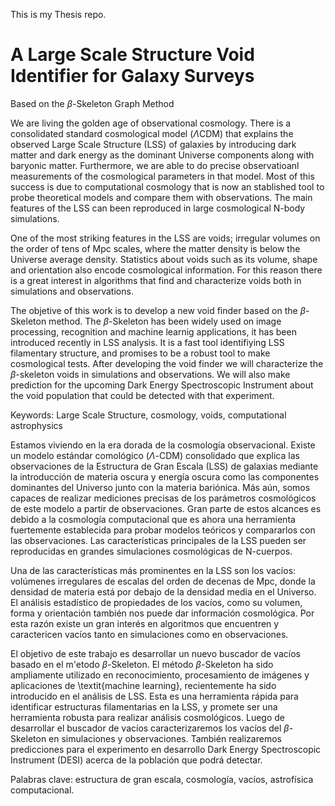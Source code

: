 This is my Thesis repo.

# A Large Scale Structure Void Identifier for Galaxy Surveys
  Based on the $\beta$-Skeleton Graph Method

  We are living the golden age of observational cosmology. 
  There is a consolidated standard cosmological model ($\Lambda$CDM) that explains the observed
  Large Scale Structure (LSS) of galaxies by introducing dark matter and
  dark energy as the dominant Universe components along with baryonic matter.
  Furthermore, we are able to do precise observatioanl measurements of the 
  cosmological parameters in that model. 
  Most of this success is due to computational cosmology that is now 
  an stablished tool to probe theoretical models and compare them with observations.
  The main features of the LSS can been reproduced in large cosmological N-body simulations.
  
  One of the most striking features in the LSS are voids; irregular 
  volumes on the order of tens of Mpc scales, where the matter density is below the Universe
  average density. 
  Statistics about voids such as its volume, shape and orientation also encode cosmological information.
  For this reason there is a great interest in algorithms that find and characterize voids
  both in simulations and observations.

  The objetive of this work is to develop a new void finder based
  on the $\beta$-Skeleton method.
  The $\beta$-Skeleton has been widely used on image processing,
  recognition and machine learnig applications, it has been introduced
  recently in LSS analysis. It is a fast tool identifiying LSS filamentary structure,
  and promises to be a robust tool to make cosmological tests.
  After developing the void finder we will characterize the $\beta$-skeleton voids
  in simulations and observations. We will also make prediction for the upcoming
  Dark Energy Spectroscopic Instrument about the void population that could be detected
  with that experiment.
  


  Keywords: Large Scale Structure, cosmology, voids, computational astrophysics



  Estamos viviendo en la era dorada de la cosmología observacional.
  Existe un modelo estándar comológico ($\Lambda$-CDM) consolidado que explica
  las observaciones de la Estructura de Gran Escala (LSS) de galaxias mediante
  la introducción de materia oscura y energía oscura como las componentes
  dominantes del Universo junto con la materia bariónica. Más aún, somos capaces de
  realizar mediciones precisas de los parámetros cosmológicos de este modelo a partir de
  observaciones. Gran parte de estos alcances es debido a la cosmología computacional
  que es ahora una herramienta fuertemente establecida para probar modelos teóricos y
  compararlos con las observaciones. Las características principales de la LSS pueden
  ser reproducidas en grandes simulaciones cosmológicas de N-cuerpos.

  Una de las características más prominentes en la LSS son los vacíos: volúmenes
  irregulares de escalas del orden de decenas de Mpc, donde la densidad de materia está
  por debajo de la densidad media en el Universo. El análisis estadístico de propiedades
  de los vacíos, como su volumen, forma y orientación también nos puede dar información
  cosmológica. Por esta razón existe un gran interés en algoritmos que encuentren y
  caractericen vacíos tanto en simulaciones como en observaciones.

  El objetivo de este trabajo es desarrollar un nuevo buscador de vacíos basado en el
  m\'etodo $\beta$-Skeleton. El método $\beta$-Skeleton ha sido ampliamente utilizado
  en reconocimiento, procesamiento de imágenes y aplicaciones de \textit{machine learning},
  recientemente ha sido introducido en el análisis de LSS. Esta es una herramienta rápida
  para identificar estructuras filamentarias en la LSS, y promete ser una herramienta robusta
  para realizar análisis cosmológicos. Luego de desarrollar el buscador de vacíos
  caracterizaremos los vacíos del $\beta$-Skeleton en simulaciones y observaciones. También
  realizaremos predicciones para el experimento en desarrollo Dark Energy Spectroscopic
  Instrument (DESI) acerca de la población que podrá detectar.



  Palabras clave: estructura de gran escala, cosmología, vacíos,
  astrofísica computacional.